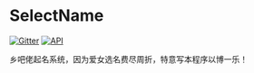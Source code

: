 # SelectName

[![Gitter](https://badges.gitter.im/longtaoge/SelectName.svg)](https://gitter.im/longtaoge/SelectName?utm_source=badge&utm_medium=badge&utm_campaign=pr-badge)  [![API](https://img.shields.io/badge/API-9%2B-blue.svg?style=flat)](https://android-arsenal.com/api?level=9)



乡吧佬起名系统，因为爱女选名费尽周折，特意写本程序以博一乐！

